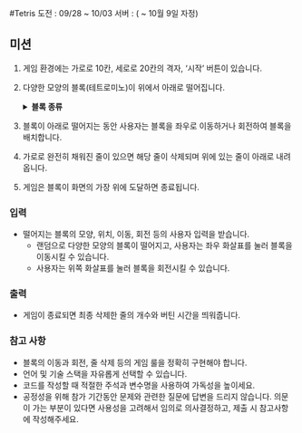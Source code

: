 #Tetris
도전 : 09/28 ~ 10/03
서버 : ( ~ 10월 9일 자정)
## 미션

1. 게임 환경에는 가로로 10칸, 세로로 20칸의 격자, ‘시작’ 버튼이 있습니다.
2. 다양한 모양의 블록(테트로미노)이 위에서 아래로 떨어집니다.

	<details> <summary> <strong> 블록 종류 </strong> </summary>
	<div markdown="1">
	-------------------------------------------- <br>
	- I 자형: 네 개의 작은 블록이 일렬로 나열된 모양 <br>
	- ㅁ 자형: 네 개의 작은 블록이 2x2 사각형으로 나열된 모양 <br>
	- T 자형: 네 개의 작은 블록이 T자 형태로 나열된 모양 <br>
	- L 자형: 네 개의 작은 블록이 L자 형태로 나열된 모양 <br>
	- J 자형: 네 개의 작은 블록이 역 L자 형태로 나열된 모양 <br>
	- S 자형: 네 개의 작은 블록이 S 모양처럼 나열된 모양 <br>
	- Z 자형: 네 개의 작은 블록이 Z 모양처럼 나열된 모양 <br>
	-------------------------------------------- <br>
	</div><details>

3. 블록이 아래로 떨어지는 동안 사용자는 블록을 좌우로 이동하거나 회전하여 블록을 배치합니다.
4. 가로로 완전히 채워진 줄이 있으면 해당 줄이 삭제되며 위에 있는 줄이 아래로 내려옵니다.
5. 게임은 블록이 화면의 가장 위에 도달하면 종료됩니다.

### 입력

- 떨어지는 블록의 모양, 위치, 이동, 회전 등의 사용자 입력을 받습니다.
	- 랜덤으로 다양한 모양의 블록이 떨어지고, 사용자는 좌우 화살표를 눌러 블록을 이동시킬 수 있습니다.
	- 사용자는 위쪽 화살표를 눌러 블록을 회전시킬 수 있습니다.

### 출력

- 게임이 종료되면 최종 삭제한 줄의 개수와 버틴 시간을 띄워줍니다.

### 참고 사항

- 블록의 이동과 회전, 줄 삭제 등의 게임 룰을 정확히 구현해야 합니다.
- 언어 및 기술 스택을 자유롭게 선택할 수 있습니다.
- 코드를 작성할 때 적절한 주석과 변수명을 사용하여 가독성을 높이세요.
- 공정성을 위해 참가 기간동안 문제와 관련한 질문에 답변을 드리지 않습니다. 의문이 가는 부분이 있다면 사용성을 고려해서 임의로 의사결정하고, 제출 시 참고사항에 작성해주세요.